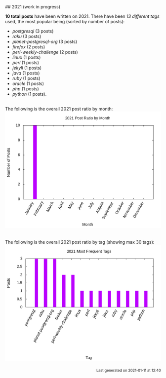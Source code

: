 <a name="2021" />
## 2021 (work in progress)

**10 total posts** have been written on 2021.
There have been *13 different tags* used, the most
popular being (sorted by number of posts):
 
- *postgresql* (3 posts)  
- *raku* (3 posts)  
- *planet-postgresql-org* (3 posts)  
- *firefox* (2 posts)  
- *perl-weekly-challenge* (2 posts)  
- *linux* (1 posts)  
- *perl* (1 posts)  
- *jekyll* (1 posts)  
- *java* (1 posts)  
- *ruby* (1 posts)  
- *oracle* (1 posts)  
- *php* (1 posts)  
- *python* (1 posts).<br/>
<br/>
The following is the overall 2021 post ratio by month:
<br/>
    <center>
      <img src="/images/stats/2021-months.png" alt="2021 post ratio per month" />
    </center>
<br/>

<br/>
The following is the overall 2021 post ratio by tag (showing max 30 tags):
<br/>
  <center>
    <img src="/images/stats/2021-tags.png" alt="2021 post ratio per tag" />
  </center>
<br/>

<div align="right">
<small>
Last generated on 2021-01-11 at 12:40
</small>
</div>

<br/>
